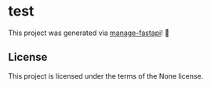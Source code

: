 # test

This project was generated via [manage-fastapi](https://ycd.github.io/manage-fastapi/)! :tada:

## License

This project is licensed under the terms of the None license.
